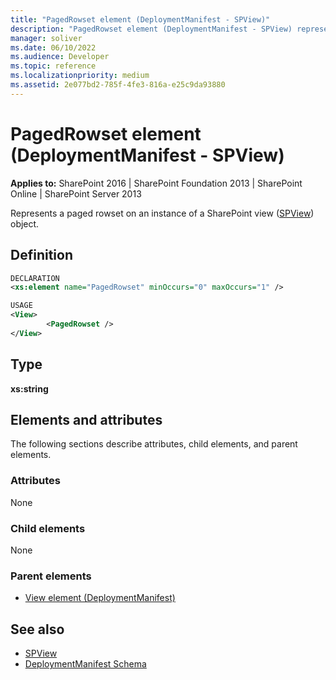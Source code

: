 ```yaml
---
title: "PagedRowset element (DeploymentManifest - SPView)"
description: "PagedRowset element (DeploymentManifest - SPView) represents a paged rowset on an instance of a SharePoint view (SPView) object."
manager: soliver
ms.date: 06/10/2022
ms.audience: Developer
ms.topic: reference
ms.localizationpriority: medium
ms.assetid: 2e077bd2-785f-4fe3-816a-e25c9da93880
---
```


# PagedRowset element (DeploymentManifest - SPView)

**Applies to:** SharePoint 2016 | SharePoint Foundation 2013 | SharePoint Online | SharePoint Server 2013

Represents a paged rowset on an instance of a SharePoint view ([SPView](https://msdn.microsoft.com/library/Microsoft.SharePoint.SPView.aspx)) object.

## Definition

```XML
DECLARATION
<xs:element name="PagedRowset" minOccurs="0" maxOccurs="1" />

USAGE
<View>
        <PagedRowset />
</View>

```

## Type

**xs:string**

## Elements and attributes

The following sections describe attributes, child elements, and parent elements.

### Attributes

None

### Child elements

None

### Parent elements

- [View element (DeploymentManifest)](view-element-deploymentmanifest.md)

## See also

- [SPView](https://msdn.microsoft.com/library/Microsoft.SharePoint.SPView.aspx)
- [DeploymentManifest Schema](deploymentmanifest-schema.md)
